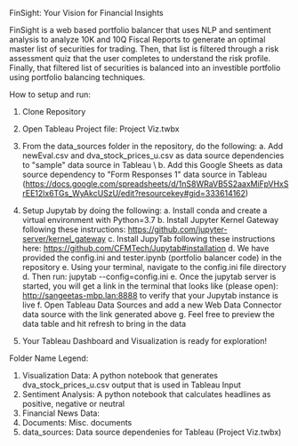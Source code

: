 FinSight: Your Vision for Financial Insights

FinSight is a web based portfolio balancer that uses NLP and sentiment analysis to analyze 10K and 10Q Fiscal Reports to generate an optimal master list of securities for trading. Then, that list is filtered through a risk assessment quiz that the user completes to understand the risk profile. Finally, that filtered list of securities is balanced into an investible portfolio using portfolio balancing techniques.

How to setup and run:
1. Clone Repository

2. Open Tableau Project file: Project Viz.twbx

3. From the data_sources folder in the repository, do the following:
  a. Add newEval.csv and dva_stock_prices_u.csv as data source dependencies to "sample" data source in Tableau 
  \\
  b. Add this Google Sheets as data source dependency to "Form Responses 1" data source in Tableau (https://docs.google.com/spreadsheets/d/1nS8WRaVB5S2aaxMiFpVHxSrEE12lx6TGs_WyAkcUSzU/edit?resourcekey#gid=333614162)

4. Setup Jupytab by doing the following:
  a. Install conda and create a virtual environment with Python=3.7
  b. Install Jupyter Kernel Gateway following these instructions: https://github.com/jupyter-server/kernel_gateway
  c. Install JupyTab following these instructions here: https://github.com/CFMTech/Jupytab#installation
  d. We have provided the config.ini and tester.ipynb (portfolio balancer code) in the repository
  e. Using your terminal, navigate to the config.ini file directory
  d. Then run: jupytab --config=config.ini
  e. Once the jupytab server is started, you will get a link in the terminal that looks like (please open): http://sangeetas-mbp.lan:8888 to verify that your Jupytab instance is live
  f. Open Tableau Data Sources and add a new Web Data Connector data source with the link generated above
  g. Feel free to preview the data table and hit refresh to bring in the data
  
5. Your Tableau Dashboard and Visualization is ready for exploration!


Folder Name Legend:

1. Visualization Data: A python notebook that generates dva_stock_prices_u.csv output that is used in Tableau Input
2. Sentiment Analysis: A python notebook that calculates headlines as positive, negative or neutral
3. Financial News Data: 
4. Documents: Misc. documents
5. data_sources: Data source dependenies for Tableau (Project Viz.twbx)
